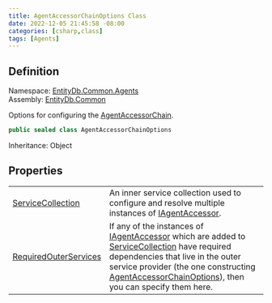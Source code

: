 ```yaml
---
title: AgentAccessorChainOptions Class
date: 2022-12-05 21:45:58 -08:00
categories: [csharp,class]
tags: [Agents]
---
```


## Definition
Namespace: <a href='/posts/csharp.namespace.entitydb.common.agents/'>EntityDb.Common.Agents</a><br />
Assembly: <a href='/posts/csharp.assembly.entitydb.common/'>EntityDb.Common</a><br />

Options for configuring the <a href='/posts/csharp.class.entitydb.common.agents.agentaccessorchain/'>AgentAccessorChain</a>.

```cs
public sealed class AgentAccessorChainOptions
```
Inheritance: Object
## Properties
<table><tr><td><!--/posts/csharp.notimplemented.entitydb.common.agents.agentaccessorchainoptions.servicecollection/--><a href='#'>ServiceCollection</a></td><td>
An inner service collection used to configure and resolve multiple instances of <a href='/posts/csharp.interface.entitydb.abstractions.agents.iagentaccessor/'>IAgentAccessor</a>.
</td></tr><tr><td><!--/posts/csharp.notimplemented.entitydb.common.agents.agentaccessorchainoptions.requiredouterservices/--><a href='#'>RequiredOuterServices</a></td><td>
If any of the instances of <a href='/posts/csharp.interface.entitydb.abstractions.agents.iagentaccessor/'>IAgentAccessor</a> which are added to <!--/posts/csharp.notimplemented.entitydb.common.agents.agentaccessorchainoptions.servicecollection/--><a href='#'>ServiceCollection</a>
have required dependencies that live in the outer service provider (the one constructing
<a href='/posts/csharp.class.entitydb.common.agents.agentaccessorchainoptions/'>AgentAccessorChainOptions</a>),
then you can specify them here.
</td></tr></table>
